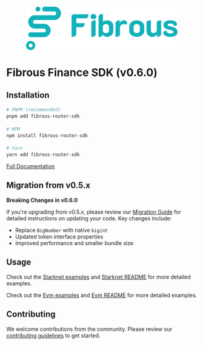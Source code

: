 <p align="center">
  <a href="https://fibrous.finance">
    <img src="./docs/assets/logo.png" width="400px" >
  </a>
</p>

# Fibrous Finance SDK (v0.6.0)

## Installation

```bash
# PNPM (recommended)
pnpm add fibrous-router-sdk

# NPM
npm install fibrous-router-sdk

# Yarn
yarn add fibrous-router-sdk
```

[Full Documentation](https://docs.fibrous.finance/)

## Migration from v0.5.x

**Breaking Changes in v0.6.0**

If you're upgrading from v0.5.x, please review our [Migration Guide](./docs/MIGRATION_GUIDE.md) for detailed instructions on updating your code. Key changes include:

- Replace `BigNumber` with native `bigint`
- Updated token interface properties
- Improved performance and smaller bundle size

## Usage

Check out the [Starknet examples](./examples/src/starknet/) and [Starknet README](./examples/src/starknet/README.md) for more detailed examples.

Check out the [Evm examples](./examples/src/evm/) and [Evm README](./examples/src/evm/README.md) for more detailed examples.


## Contributing

We welcome contributions from the community. Please review our [contributing guidelines](./docs/CONTRIBUTING.md) to get started.

[def]: https://docs.fibrous.finance/

